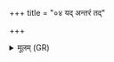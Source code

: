 +++
title = "०४ यद् अन्तरं तद्"

+++
<details><summary>मूलम् (GR)</summary>

यद् अन्तरं तद् बाह्यं  
यद् बाह्यं तद् अन्तरम् ।  
कन्यानां विश्वरूपाणां  
मनो गृभायौषधे ॥
</details>